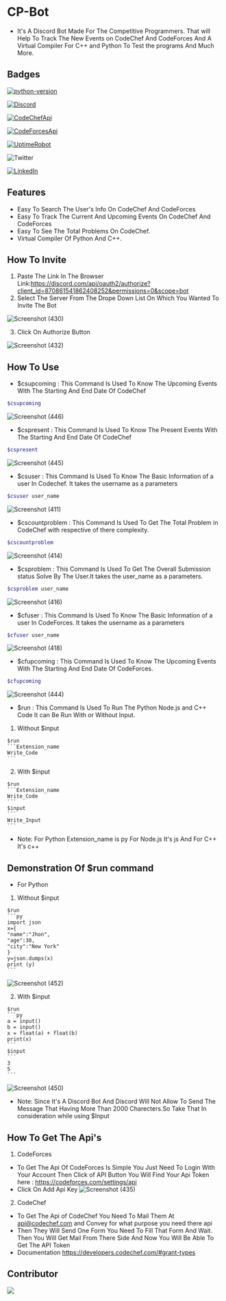# CP-Bot
- It's A Discord Bot Made For The Competitive Programmers. That will Help To Track The New Events on CodeChef And CodeForces And A Virtual Compiler For C++ and Python To Test the programs And Much More. 
## Badges
[![python-version](https://img.shields.io/badge/Python-v3.9.6-blue)](https://www.python.org/downloads/)

[![Discord](https://img.shields.io/badge/Bot-Discord-blue)](https://discord.com/developers/docs/game-sdk/applications)

[![CodeChefApi](https://img.shields.io/badge/CodeChef-API-blue)](https://developers.codechef.com/)

[![CodeForcesApi](https://img.shields.io/badge/CodeForces-API-blue)](https://codeforces.com/apiHelp)

[![UptimeRobot](https://img.shields.io/badge/UptimeRobot-Monitoring-blue)](https://uptimerobot.com/)

![Twitter](https://img.shields.io/twitter/url?color=Black&label=Twitter&style=social&url=https%3A%2F%2Ftwitter.com%2FAdhikariSalman%3Fs%3D09) 
 
[![LinkedIn](https://img.shields.io/badge/in-LinkedIn-blue)](https://www.linkedin.com/in/salman-adhikari-a938911bb)

## Features 
- Easy To Search The User's Info On CodeChef And CodeForces
- Easy To Track The Current And Upcoming Events On CodeChef And CodeForces
- Easy To See The Total Problems On CodeChef.
- Virtual Compiler Of Python And C++.
## How To Invite 
1) Paste The Link In The Browser Link:https://discord.com/api/oauth2/authorize?client_id=870861541862408252&permissions=0&scope=bot
2) Select The Server From The Drope Down List On Which You Wanted To Invite The Bot

![Screenshot (430)](https://user-images.githubusercontent.com/80933048/129594982-711df30d-4503-4644-b290-20b8d5d92bb1.png)<br>

3) Click On Authorize Button

![Screenshot (432)](https://user-images.githubusercontent.com/80933048/129595176-cd107395-1936-4046-b83d-a477d5d2df1e.png)


## How To Use
- $csupcoming : This Command Is Used To Know The Upcoming Events With The Starting And End Date Of CodeChef
```bash
$csupcoming
```

![Screenshot (446)](https://user-images.githubusercontent.com/80933048/130434301-715d7abf-f318-4156-a828-edfeec2cf10a.png)
- $cspresent : This Command Is Used To Know The Present Events With The Starting And End Date Of CodeChef
```bash
$cspresent
```
![Screenshot (445)](https://user-images.githubusercontent.com/80933048/130434351-9bb09220-91e8-45e4-9b76-7df4d07ec55c.png)
- $csuser : This Command Is Used To Know The Basic Information of a user In Codechef. It takes the username as a parameters
```bash
$csuser user_name
```
![Screenshot (411)](https://user-images.githubusercontent.com/80933048/129573492-754c266a-7b08-45ee-a927-46d8f96cb159.png)
- $cscountproblem : This Command Is Used To Get The Total Problem in CodeChef with respective of there complexity.
```bash
$cscountproblem
```
![Screenshot (414)](https://user-images.githubusercontent.com/80933048/129574442-36ce2c7a-cf86-42fb-ad6f-3d02024264dc.png)
- $csproblem : This Command Is Used To Get The Overall Submission status Solve By The User.It takes the user_name as a parameters.
```bash
$csproblem user_name
```
![Screenshot (416)](https://user-images.githubusercontent.com/80933048/129589635-6f6c7b86-cb0b-42a9-95d2-9609acd22dba.png)
- $cfuser : This Command Is Used To Know The Basic Information of a user In CodeForces. It takes the username as a parameters
```bash
$cfuser user_name
```
![Screenshot (418)](https://user-images.githubusercontent.com/80933048/129589970-2ffd1524-d7ec-40fb-9ee7-28f3d12d36e2.png)
- $cfupcoming : This Command Is Used To Know The Upcoming Events With The Starting And End Date Of CodeForces.
```bash
$cfupcoming
```
![Screenshot (444)](https://user-images.githubusercontent.com/80933048/130434388-b8aa83c9-ae4c-406d-b48e-63f4efcb7b53.png)
- $run : This Command Is Used To Run The Python Node.js and C++ Code It can Be Run With or Without Input.
1) Without $input
~~~
$run
```Extension_name
Write_Code
```
~~~
2) With $input
~~~
$run
```Extension_name
Write_Code
```
$input
```
Write_Input
```
~~~
- Note: For Python Extension_name is py For Node.js It's js And For C++ It's c++ 
## Demonstration Of $run command
- For Python
1) Without $input
~~~
$run
```py
import json
x={
"name":"Jhon",
"age":30,
"city":"New York"
}
y=json.dumps(x)
print (y) 
```
~~~

![Screenshot (452)](https://user-images.githubusercontent.com/80933048/130610916-40daf4c5-48f1-42c3-9cc3-b1e1405e30a3.png)

2) With $input
~~~
$run
```py
a = input()
b = input()
x = float(a) + float(b)
print(x)
```
$input
```
3
5
```
~~~

![Screenshot (450)](https://user-images.githubusercontent.com/80933048/130609755-cf0ab4a4-133c-45ab-9749-9f272c24a2c1.png)

- Note: Since It's A Discord Bot And Discord Will Not Allow To Send The Message That Having More Than 2000 Charecters.So Take That In consideration while using $Input
## How To Get The Api's
1) CodeForces
- To Get The Api Of CodeForces Is Simple You Just Need To Login With Your Account Then Click of API Button You Will Find Your Api Token here : https://codeforces.com/settings/api
- Click On Add Api Key
![Screenshot (435)](https://user-images.githubusercontent.com/80933048/129596054-52b99975-07fd-44b7-9dbb-4a7c83d71516.png)<br>

2) CodeChef
- To Get The Api of CodeChef You Need To Mail Them At api@codechef.com and Convey for what purpose you need there api
- Then They Will Send One Form You Need To Fill That Form And Wait. Then You Will Get Mail From There Side And Now You Will Be Able To Get The API Token 
- Documentation https://developers.codechef.com/#grant-types
## Contributor
<a href="https://github.com/kunal097">
  <img src="https://avatars.githubusercontent.com/u/23140769?v=4&s=50">
</a>





